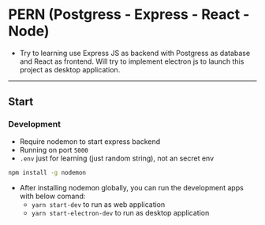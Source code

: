 # PERN (Postgress - Express - React - Node)

- Try to learning use Express JS as backend with Postgress as database and React as frontend. Will try to implement electron js to launch this project as desktop application.

---

## Start

### Development

- Require nodemon to start express backend
- Running on port `5000`
- `.env` just for learning (just random string), not an secret env

```bash
npm install -g nodemon
```

- After installing nodemon globally, you can run the development apps with below comand:
  - `yarn start-dev` to run as web application
  - `yarn start-electron-dev` to run as desktop application
